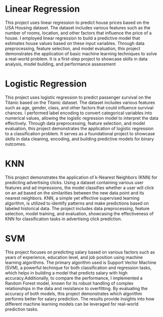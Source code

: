 # Linear Regression
This project uses linear regression to predict house prices based on the USA Housing dataset. The dataset includes various features such as the number of rooms, location, and other factors that influence the price of a house. I employed linear regression to build a predictive model that estimates house values based on these input variables. Through data preprocessing, feature selection, and model evaluation, this project demonstrates the application of basic machine learning techniques to solve a real-world problem. It is a first-step project to showcase skills in data analysis, model building, and performance assessment
# Logistic Regression
This project uses logistic regression to predict passenger survival on the Titanic based on the Titanic dataset. The dataset includes various features such as age, gender, class, and other factors that could influence survival chances. I performed label encoding to convert categorical variables into numerical values, allowing the logistic regression model to interpret the data effectively. Through data preprocessing, feature selection, and model evaluation, this project demonstrates the application of logistic regression to a classification problem. It serves as a foundational project to showcase skills in data cleaning, encoding, and building predictive models for binary outcomes.
# KNN
This project demonstrates the application of k-Nearest Neighbors (KNN) for predicting advertising clicks. Using a dataset containing various user features and ad impressions, the model classifies whether a user will click on an ad based on the similarities between the new data point and its nearest neighbors. KNN, a simple yet effective supervised learning algorithm, is utilized to identify patterns and make predictions based on labeled historical data. The project includes data preprocessing, feature selection, model training, and evaluation, showcasing the effectiveness of KNN for classification tasks in advertising click prediction.
# SVM 
This project focuses on predicting salary based on various factors such as years of experience, education level, and job position using machine learning algorithms. The primary algorithm used is Support Vector Machine (SVM), a powerful technique for both classification and regression tasks, which helps in building a model that predicts salary with high accuracy.Additionally, to compare the performance, I implemented a Random Forest model, known for its robust handling of complex relationships in the data and resistance to overfitting. By evaluating the accuracy of both models, this project demonstrates which algorithm performs better for salary prediction. The results provide insights into how different machine learning models can be leveraged for real-world prediction tasks.
